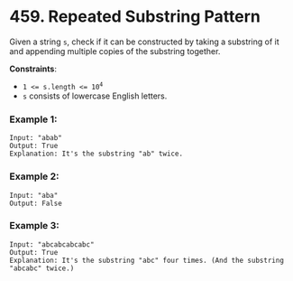 # 459. Repeated Substring Pattern

Given a string `s`, check if it can be constructed by taking a substring of it and appending multiple copies of the substring together.

**Constraints**:
- <code>1 <= s.length <= 10<sup>4</sup></code>
- `s` consists of lowercase English letters.

### Example 1:
```
Input: "abab"
Output: True
Explanation: It's the substring "ab" twice.
```

### Example 2:
```
Input: "aba"
Output: False
```

### Example 3:
```
Input: "abcabcabcabc"
Output: True
Explanation: It's the substring "abc" four times. (And the substring "abcabc" twice.)
```
